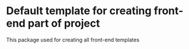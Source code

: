 # Default template for creating front-end part of project
This package used for creating all front-end templates
